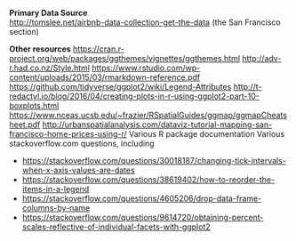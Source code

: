 **Primary Data Source**  
http://tomslee.net/airbnb-data-collection-get-the-data (the San Francisco section)  

**Other resources** 
https://cran.r-project.org/web/packages/ggthemes/vignettes/ggthemes.html
http://adv-r.had.co.nz/Style.html
https://www.rstudio.com/wp-content/uploads/2015/03/rmarkdown-reference.pdf
https://github.com/tidyverse/ggplot2/wiki/Legend-Attributes
http://t-redactyl.io/blog/2016/04/creating-plots-in-r-using-ggplot2-part-10-boxplots.html
https://www.nceas.ucsb.edu/~frazier/RSpatialGuides/ggmap/ggmapCheatsheet.pdf
http://urbanspatialanalysis.com/dataviz-tutorial-mapping-san-francisco-home-prices-using-r/
Various R package documentation
Various stackoverflow.com questions, including 
- https://stackoverflow.com/questions/30018187/changing-tick-intervals-when-x-axis-values-are-dates
- https://stackoverflow.com/questions/38619402/how-to-reorder-the-items-in-a-legend
- https://stackoverflow.com/questions/4605206/drop-data-frame-columns-by-name
- https://stackoverflow.com/questions/9614720/obtaining-percent-scales-reflective-of-individual-facets-with-ggplot2
